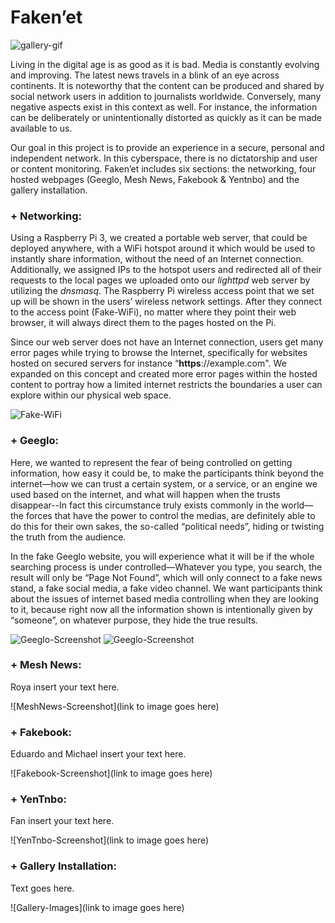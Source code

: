 # Faken’et

![gallery-gif](https://i.imgur.com/Y043hfj.gif)

Living in the digital age is as good as it is bad. Media is constantly evolving and improving. The latest news travels in a blink of an eye across continents. It is noteworthy that the content can be produced and shared by social network users in addition to journalists worldwide. Conversely, many negative aspects exist in this context as well. For instance, the information can be deliberately or unintentionally distorted as quickly as it can be made available to us. 

Our goal in this project is to provide an experience in a secure, personal and independent network. In this cyberspace, there is no dictatorship and user or content monitoring. Faken’et includes six sections: the networking, four hosted webpages (Geeglo, Mesh News, Fakebook & Yentnbo) and the gallery installation.


### + Networking:

Using a Raspberry Pi 3, we created a portable web server, that could be deployed anywhere, with a WiFi hotspot around it which would be used to instantly share information, without the need of an Internet connection. Additionally, we assigned IPs to the hotspot users and redirected all of their requests to the local pages we uploaded onto our *lighttpd* web server by utilizing the *dnsmasq*. The Raspberry Pi wireless access point that we set up will be shown in the users’ wireless network settings. After they connect to the access point (Fake-WiFi), no matter where they point their web browser, it will always direct them to the pages hosted on the Pi.

Since our web server does not have an Internet connection, users get many error pages while trying to browse the Internet, specifically for websites hosted on secured servers for instance “__https__://example.com". We expanded on this concept and created more error pages within the hosted content to portray how a limited internet restricts the boundaries a user can explore within our physical web space.

![Fake-WiFi](https://i.imgur.com/8H8dm9U.png)


### + Geeglo:

Here, we wanted to represent the fear of being controlled on getting information, how easy it could be, to make the participants think beyond the internet—how we can trust a certain system, or a service, or an engine we used based on the internet, and what will happen when the trusts disappear--In fact this circumstance truly exists commonly in the world—the forces that have the power to control the medias, are definitely able to do this for their own sakes, the so-called “political needs”, hiding or twisting the truth from the audience.

In the fake Geeglo website, you will experience what it will be if the whole searching process is under controlled—Whatever you type, you search, the result will only be “Page Not Found”, which will only connect to a fake news stand, a fake social media, a fake video channel. We want participants think about the issues of internet based media controlling when they are looking to it, because right now all the information shown is intentionally given by “someone”, on whatever purpose, they hide the true results. 


![Geeglo-Screenshot](https://media.giphy.com/media/3o6fIW1lBLHWahvjAA/giphy.gif)
![Geeglo-Screenshot](https://github.com/ablanton/SJSU_ART_107_F17/blob/master/Projects/ProjectThree/TeamNode/Geegle/Documentation/_C__Users_o0ez0_Desktop_Geegle_404.html(iPhone%206).png)

### + Mesh News:

Roya insert your text here.

![MeshNews-Screenshot](link to image goes here)


### + Fakebook:

Eduardo and Michael insert your text here.

![Fakebook-Screenshot](link to image goes here)


### + YenTnbo:

Fan insert your text here.

![YenTnbo-Screenshot](link to image goes here)


### + Gallery Installation:

Text goes here.

![Gallery-Images](link to image goes here)


